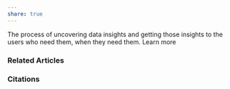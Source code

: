 ```yaml
---
share: true
---
```


The process of uncovering data insights and getting those insights to the users who need them, when they need them. Learn more

### Related Articles

### Citations
